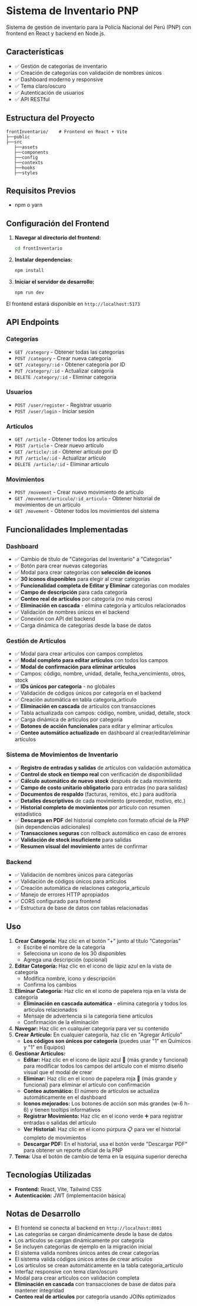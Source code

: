 # Sistema de Inventario PNP

Sistema de gestión de inventario para la Policía Nacional del Perú (PNP) con frontend en React y backend en Node.js.

## Características

- ✅ Gestión de categorías de inventario
- ✅ Creación de categorías con validación de nombres únicos
- ✅ Dashboard moderno y responsive
- ✅ Tema claro/oscuro
- ✅ Autenticación de usuarios
- ✅ API RESTful

## Estructura del Proyecto

```
frontInventario/    # Frontend en React + Vite
├──public
├──src       
   ├──assets
   ├──components
   ├──config
   ├──contexts
   ├──hooks
   ├──styles

```

## Requisitos Previos

- npm o yarn

## Configuración del Frontend

1. **Navegar al directorio del frontend:**
   ```bash
   cd frontInventario
   ```

2. **Instalar dependencias:**
   ```bash
   npm install
   ```

3. **Iniciar el servidor de desarrollo:**
   ```bash
   npm run dev
   ```

El frontend estará disponible en `http://localhost:5173`

## API Endpoints

### Categorías
- `GET /category` - Obtener todas las categorías
- `POST /category` - Crear nueva categoría
- `GET /category/:id` - Obtener categoría por ID
- `PUT /category/:id` - Actualizar categoría
- `DELETE /category/:id` - Eliminar categoría

### Usuarios
- `POST /user/register` - Registrar usuario
- `POST /user/login` - Iniciar sesión

### Artículos
- `GET /article` - Obtener todos los artículos
- `POST /article` - Crear nuevo artículo
- `GET /article/:id` - Obtener artículo por ID
- `PUT /article/:id` - Actualizar artículo
- `DELETE /article/:id` - Eliminar artículo

### Movimientos
- `POST /movement` - Crear nuevo movimiento de artículo
- `GET /movement/articulo/:id_articulo` - Obtener historial de movimientos de un artículo
- `GET /movement` - Obtener todos los movimientos del sistema

## Funcionalidades Implementadas

### Dashboard
- ✅ Cambio de título de "Categorías del Inventario" a "Categorías"
- ✅ Botón para crear nuevas categorías
- ✅ Modal para crear categorías con **selección de iconos**
- ✅ **30 iconos disponibles** para elegir al crear categorías
- ✅ **Funcionalidad completa de Editar y Eliminar** categorías con modales
- ✅ **Campo de descripción** para cada categoría
- ✅ **Conteo real de artículos** por categoría (no más ceros)
- ✅ **Eliminación en cascada** - elimina categoría y artículos relacionados
- ✅ Validación de nombres únicos en el backend
- ✅ Conexión con API del backend
- ✅ Carga dinámica de categorías desde la base de datos

### Gestión de Artículos
- ✅ Modal para crear artículos con campos completos
- ✅ **Modal completo para editar artículos** con todos los campos
- ✅ **Modal de confirmación para eliminar artículos**
- ✅ Campos: código, nombre, unidad, detalle, fecha_vencimiento, otros, stock
- ✅ **IDs únicos por categoría** - no globales
- ✅ Validación de códigos únicos por categoría en el backend
- ✅ Creación automática en tabla categoria_articulo
- ✅ **Eliminación en cascada** de artículos con transacciones
- ✅ Tabla actualizada con campos: código, nombre, unidad, detalle, stock
- ✅ Carga dinámica de artículos por categoría
- ✅ **Botones de acción funcionales** para editar y eliminar artículos
- ✅ **Conteo automático actualizado** en dashboard al crear/editar/eliminar artículos

### Sistema de Movimientos de Inventario
- ✅ **Registro de entradas y salidas** de artículos con validación automática
- ✅ **Control de stock en tiempo real** con verificación de disponibilidad
- ✅ **Cálculo automático de nuevo stock** después de cada movimiento
- ✅ **Campo de costo unitario obligatorio** para entradas (no para salidas)
- ✅ **Documentos de respaldo** (facturas, remitos, etc.) para auditoría
- ✅ **Detalles descriptivos** de cada movimiento (proveedor, motivo, etc.)
- ✅ **Historial completo de movimientos** por artículo con resumen estadístico
- ✅ **Descarga en PDF** del historial completo con formato oficial de la PNP (sin dependencias adicionales)
- ✅ **Transacciones seguras** con rollback automático en caso de errores
- ✅ **Validación de stock insuficiente** para salidas
- ✅ **Resumen visual del movimiento** antes de confirmar

### Backend
- ✅ Validación de nombres únicos para categorías
- ✅ Validación de códigos únicos para artículos
- ✅ Creación automática de relaciones categoria_articulo
- ✅ Manejo de errores HTTP apropiados
- ✅ CORS configurado para frontend
- ✅ Estructura de base de datos con tablas relacionadas

## Uso

1. **Crear Categoría:** Haz clic en el botón "+" junto al título "Categorías"
   - Escribe el nombre de la categoría
   - Selecciona un icono de los 30 disponibles
   - Agrega una descripción (opcional)
2. **Editar Categoría:** Haz clic en el icono de lápiz azul en la vista de categoría
   - Modifica nombre, icono y descripción
   - Confirma los cambios
3. **Eliminar Categoría:** Haz clic en el icono de papelera roja en la vista de categoría
   - **Eliminación en cascada automática** - elimina categoría y todos los artículos relacionados
   - Mensaje de advertencia si la categoría tiene artículos
   - Confirmación de la eliminación
4. **Navegar:** Haz clic en cualquier categoría para ver su contenido
5. **Crear Artículo:** En cualquier categoría, haz clic en "Agregar Artículo"
   - **Los códigos son únicos por categoría** (puedes usar "1" en Químicos y "1" en Equipos)
6. **Gestionar Artículos:** 
   - **Editar:** Haz clic en el icono de lápiz azul 🔵 (más grande y funcional) para modificar todos los campos del artículo con el mismo diseño visual que el modal de crear
   - **Eliminar:** Haz clic en el icono de papelera roja 🔴 (más grande y funcional) para eliminar el artículo con confirmación
   - **Conteo automático:** El número de artículos se actualiza automáticamente en el dashboard
   - **Iconos mejorados:** Los botones de acción son más grandes (w-6 h-6) y tienen tooltips informativos
   - **Registrar Movimiento:** Haz clic en el icono verde ➕ para registrar entradas o salidas del artículo
   - **Ver Historial:** Haz clic en el icono púrpura 📋 para ver el historial completo de movimientos
   - **Descargar PDF:** En el historial, usa el botón verde "Descargar PDF" para obtener un reporte oficial de la PNP
7. **Tema:** Usa el botón de cambio de tema en la esquina superior derecha

## Tecnologías Utilizadas

- **Frontend:** React, Vite, Tailwind CSS
- **Autenticación:** JWT (implementación básica)

## Notas de Desarrollo

- El frontend se conecta al backend en `http://localhost:8081`
- Las categorías se cargan dinámicamente desde la base de datos
- Los artículos se cargan dinámicamente por categoría
- Se incluyen categorías de ejemplo en la migración inicial
- El sistema valida nombres únicos antes de crear categorías
- El sistema valida códigos únicos antes de crear artículos
- Los artículos se crean automáticamente en la tabla categoria_articulo
- Interfaz responsive con tema claro/oscuro
- Modal para crear artículos con validación completa
- **Eliminación en cascada** con transacciones de base de datos para mantener integridad
- **Conteo real de artículos** por categoría usando JOINs optimizados